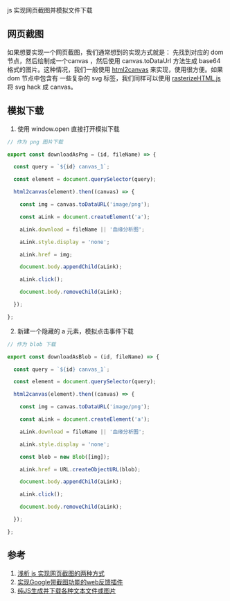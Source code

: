 js 实现网页截图并模拟文件下载

## 网页截图

如果想要实现一个网页截图，我们通常想到的实现方式就是： 先找到对应的 dom 节点，然后绘制成一个canvas ，然后使用 canvas.toDataUrl 方法生成 base64 格式的图片。这种情况，我们一般使用 [html2canvas](<https://github.com/niklasvh/html2canvas>) 来实现，使用很方便。如果 dom 节点中包含有 一些复杂的 svg 标签，我们同样可以使用 [rasterizeHTML.js](https%3A%2F%2Fgithub.com%2Fcburgmer%2FrasterizeHTML.js) 将 svg hack 成 canvas。

## 模拟下载

1. 使用 window.open 直接打开模拟下载

```js
// 作为 png 图片下载

export const downloadAsPng = (id, fileName) => {

  const query = `${id} canvas_1`;

  const element = document.querySelector(query);

  html2canvas(element).then((canvas) => {

    const img = canvas.toDataURL('image/png');

    const aLink = document.createElement('a');

    aLink.download = fileName || '血缘分析图';

    aLink.style.display = 'none';

    aLink.href = img;

    document.body.appendChild(aLink);

    aLink.click();

    document.body.removeChild(aLink);

  });

};
```

2. 新建一个隐藏的 a 元素，模拟点击事件下载

```js
// 作为 blob 下载

export const downloadAsBlob = (id, fileName) => {

  const query = `${id} canvas_1`;

  const element = document.querySelector(query);

  html2canvas(element).then((canvas) => {

    const img = canvas.toDataURL('image/png');

    const aLink = document.createElement('a');

    aLink.download = fileName || '血缘分析图';

    aLink.style.display = 'none';

    const blob = new Blob([img]);

    aLink.href = URL.createObjectURL(blob);

    document.body.appendChild(aLink);

    aLink.click();

    document.body.removeChild(aLink);

  });

};
```

## 参考

1. [浅析 js 实现网页截图的两种方式](<https://juejin.im/entry/58b91491570c35006c4f7fdf>)
2. [实现Google带截图功能的web反馈插件](<https://juejin.im/post/5afd2a0c5188251b8015de1d>)
3. [纯JS生成并下载各种文本文件或图片](<https://juejin.im/post/5bd1b0aa6fb9a05d2c43f004>)

